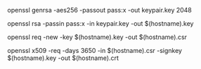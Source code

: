 openssl genrsa -aes256 -passout pass:x -out keypair.key 2048

openssl rsa -passin pass:x -in keypair.key -out $(hostname).key

openssl req -new -key $(hostname).key -out $(hostname).csr

openssl x509 -req -days 3650 -in $(hostname).csr -signkey $(hostname).key -out $(hostname).crt
